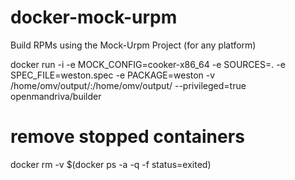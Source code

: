 # docker-mock-urpm
Build RPMs using the Mock-Urpm Project (for any platform)

docker run -i -e MOCK_CONFIG=cooker-x86_64 -e SOURCES=. -e SPEC_FILE=weston.spec -e PACKAGE=weston -v /home/omv/output/:/home/omv/output/ --privileged=true openmandriva/builder


# remove stopped containers
docker rm -v $(docker ps -a -q -f status=exited)
